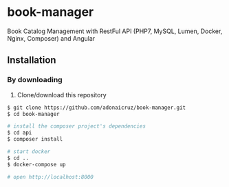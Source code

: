 # book-manager
Book Catalog Management with RestFul API (PHP7, MySQL, Lumen, Docker, Nginx, Composer) and Angular 


## Installation
### By downloading
1. Clone/download this repository
```bash
$ git clone https://github.com/adonaicruz/book-manager.git
$ cd book-manager

# install the composer project's dependencies
$ cd api
$ composer install

# start docker
$ cd ..
$ docker-compose up

# open http://localhost:8000

```